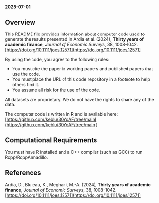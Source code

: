 #### 2025-07-01 

## Overview

This README file provides information about computer code used to generate the results presented in Ardia et al. (2024), **Thirty years of academic finance**, 
*Journal of Economic Surveys*, 38, 1008-1042. [https://doi.org/10.1111/joes.12571](https://doi.org/10.1111/joes.12571]

By using the code, you agree to the following rules:

- You must cite the paper in working papers and published papers that use the code.
- You must place the URL of this code repository in a footnote to help others find it.
- You assume all risk for the use of the code.

All datasets are proprietary. We do not have the rights to share any of the data.

The computer code is written in R and is available here: [https://github.com/keblu/30YoAF/tree/main](https://github.com/keblu/30YoAF/tree/main
] 
## Computational Requirements

You must have R installed and a C++ compiler (such as GCC) to run Rcpp/RcppArmadillo.

## References

Ardia, D., Bluteau, K., Meghani, M.-A. (2024), **Thirty years of academic finance**, 
*Journal of Economic Surveys*, 38, 1008-1042. [https://doi.org/10.1111/joes.12571](https://doi.org/10.1111/joes.12571]
